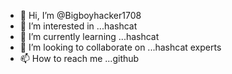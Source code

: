 - 👋 Hi, I’m @Bigboyhacker1708
- 👀 I’m interested in ...hashcat
- 🌱 I’m currently learning ...hashcat
- 💞️ I’m looking to collaborate on ...hashcat experts
- 📫 How to reach me ...github

<!---
Bigboyhacker1708/Bigboyhacker1708 is a ✨ special ✨ repository because its `README.md` (this file) appears on your GitHub profile.
You can click the Preview link to take a look at your changes.
--->
